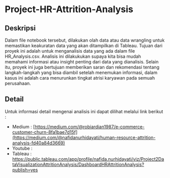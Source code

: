 # Project-HR-Attrition-Analysis

## Deskripsi
Dalam file notebook tersebut, dilakukan olah data atau data wrangling untuk memastikan keakuratan data yang akan ditampilkan di Tableau. Tujuan dari proyek ini adalah untuk menganalisis data yang ada dalam file HR_Analysis.csv. Analisis ini dilakukukan supaya kita bisa mudah memahami informasi atau insight penting dari data yang dianalisis. Selain itu, proyek ini juga bertujuan memberikan saran dan rekomendasi tentang langkah-langkah yang bisa diambil setelah menemukan informasi, dalam kasus ini adalah cara menurunkan tingkat atrisi karyawan pada semuah perusahaan.

## Detail
Untuk informasi detail mengenai analisis ini dapat dilihat melalui link berikut :
- Medium : [https://medium.com/@robiardian1987/e-commerce-customer-churn-8fa1bae7d15f](https://medium.com/@nafidanurhidayati/human-resource-attrition-analysis-fd40a84d3669)
- Youtube : 
- Tableau : https://public.tableau.com/app/profile/nafida.nurhidayati/viz/Project2DataVisualizationAttritionAnalysis/DashboardHRAttritionAnalysis?publish=yes

